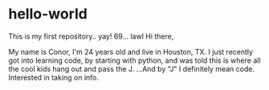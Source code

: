 # hello-world
This is my first repository.. yay! 69... lawl
Hi there, 

  My name is Conor, I'm 24 years old and live in Houston, TX. I just recently got into learning code, by starting with python, and was told this is where all the cool kids hang out and pass the J. ...And by "J" I definitely mean code. Interested in taking on info.
